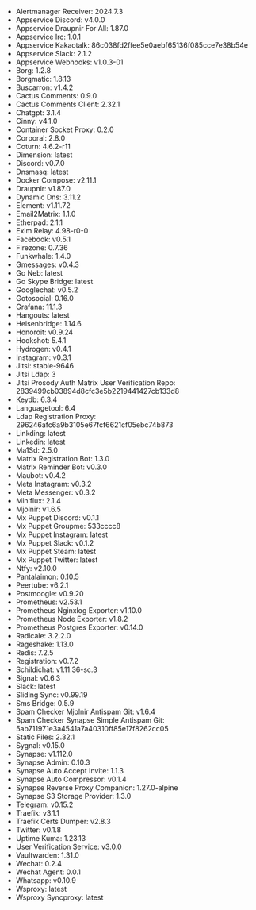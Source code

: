 * Alertmanager Receiver: 2024.7.3
* Appservice Discord: v4.0.0
* Appservice Draupnir For All: 1.87.0
* Appservice Irc: 1.0.1
* Appservice Kakaotalk: 86c038fd2ffee5e0aebf65136f085cce7e38b54e
* Appservice Slack: 2.1.2
* Appservice Webhooks: v1.0.3-01
* Borg: 1.2.8
* Borgmatic: 1.8.13
* Buscarron: v1.4.2
* Cactus Comments: 0.9.0
* Cactus Comments Client: 2.32.1
* Chatgpt: 3.1.4
* Cinny: v4.1.0
* Container Socket Proxy: 0.2.0
* Corporal: 2.8.0
* Coturn: 4.6.2-r11
* Dimension: latest
* Discord: v0.7.0
* Dnsmasq: latest
* Docker Compose: v2.11.1
* Draupnir: v1.87.0
* Dynamic Dns: 3.11.2
* Element: v1.11.72
* Email2Matrix: 1.1.0
* Etherpad: 2.1.1
* Exim Relay: 4.98-r0-0
* Facebook: v0.5.1
* Firezone: 0.7.36
* Funkwhale: 1.4.0
* Gmessages: v0.4.3
* Go Neb: latest
* Go Skype Bridge: latest
* Googlechat: v0.5.2
* Gotosocial: 0.16.0
* Grafana: 11.1.3
* Hangouts: latest
* Heisenbridge: 1.14.6
* Honoroit: v0.9.24
* Hookshot: 5.4.1
* Hydrogen: v0.4.1
* Instagram: v0.3.1
* Jitsi: stable-9646
* Jitsi Ldap: 3
* Jitsi Prosody Auth Matrix User Verification Repo: 2839499cb03894d8cfc3e5b2219441427cb133d8
* Keydb: 6.3.4
* Languagetool: 6.4
* Ldap Registration Proxy: 296246afc6a9b3105e67fcf6621cf05ebc74b873
* Linkding: latest
* Linkedin: latest
* Ma1Sd: 2.5.0
* Matrix Registration Bot: 1.3.0
* Matrix Reminder Bot: v0.3.0
* Maubot: v0.4.2
* Meta Instagram: v0.3.2
* Meta Messenger: v0.3.2
* Miniflux: 2.1.4
* Mjolnir: v1.6.5
* Mx Puppet Discord: v0.1.1
* Mx Puppet Groupme: 533cccc8
* Mx Puppet Instagram: latest
* Mx Puppet Slack: v0.1.2
* Mx Puppet Steam: latest
* Mx Puppet Twitter: latest
* Ntfy: v2.10.0
* Pantalaimon: 0.10.5
* Peertube: v6.2.1
* Postmoogle: v0.9.20
* Prometheus: v2.53.1
* Prometheus Nginxlog Exporter: v1.10.0
* Prometheus Node Exporter: v1.8.2
* Prometheus Postgres Exporter: v0.14.0
* Radicale: 3.2.2.0
* Rageshake: 1.13.0
* Redis: 7.2.5
* Registration: v0.7.2
* Schildichat: v1.11.36-sc.3
* Signal: v0.6.3
* Slack: latest
* Sliding Sync: v0.99.19
* Sms Bridge: 0.5.9
* Spam Checker Mjolnir Antispam Git: v1.6.4
* Spam Checker Synapse Simple Antispam Git: 5ab711971e3a4541a7a40310ff85e17f8262cc05
* Static Files: 2.32.1
* Sygnal: v0.15.0
* Synapse: v1.112.0
* Synapse Admin: 0.10.3
* Synapse Auto Accept Invite: 1.1.3
* Synapse Auto Compressor: v0.1.4
* Synapse Reverse Proxy Companion: 1.27.0-alpine
* Synapse S3 Storage Provider: 1.3.0
* Telegram: v0.15.2
* Traefik: v3.1.1
* Traefik Certs Dumper: v2.8.3
* Twitter: v0.1.8
* Uptime Kuma: 1.23.13
* User Verification Service: v3.0.0
* Vaultwarden: 1.31.0
* Wechat: 0.2.4
* Wechat Agent: 0.0.1
* Whatsapp: v0.10.9
* Wsproxy: latest
* Wsproxy Syncproxy: latest
